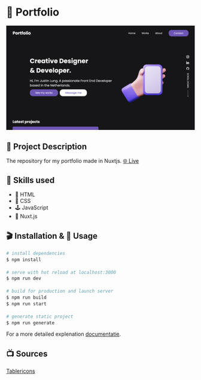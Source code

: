 # 🚀 Portfolio
![Portfolio Website](https://github.com/JustinLung/Portfolio/blob/master/docs/hero-image.png?raw=true)
## 💾 Project Description
The repository for my portfolio made in Nuxtjs.
[🌐 Live](http://justinlung.nl/)
## 🍕 Skills used
* 🔖 HTML
* 🧵 CSS
* 🕹 JavaScript
* 🧶 Nuxt.js

## 🎬 Installation & 🔋 Usage

```bash
# install dependencies
$ npm install

# serve with hot reload at localhost:3000
$ npm run dev

# build for production and launch server
$ npm run build
$ npm run start

# generate static project
$ npm run generate
```

For a more detailed explenation [documentatie](https://nuxtjs.org).

## 📺 Sources
[Tablericons](https://tablericons.com/)
